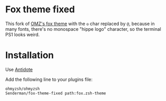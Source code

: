 # Fox theme fixed

This fork of [OMZ's fox theme](https://github.com/ohmyzsh/ohmyzsh/tree/master/themes) with the `☮` char replaced by `@`, because in many fonts, there's no monospace "hippe logo" character, so the terminal PS1 looks weird.

# Installation

Use [Antidote](https://getantidote.github.io/)

Add the following line to your plugins file:

```
ohmyzsh/ohmyzsh
Senderman/fox-theme-fixed path:fox.zsh-theme
```

